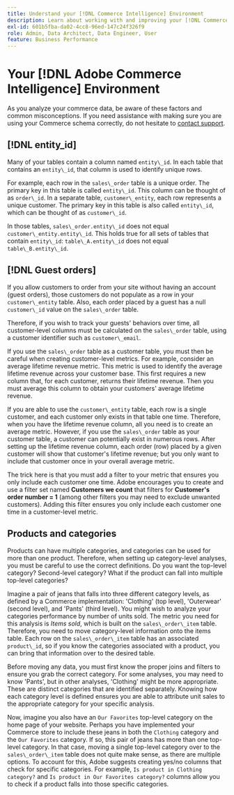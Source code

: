 ```yaml
---
title: Understand your [!DNL Commerce Intelligence] Environment
description: Learn about working with and improving your [!DNL Commerce Intelligence] environment.
exl-id: 601b5fba-da02-4cc8-96ed-147c24f326f9
role: Admin, Data Architect, Data Engineer, User
feature: Business Performance
---
```

# Your [!DNL Adobe Commerce Intelligence] Environment

As you analyze your commerce data, be aware of these factors and common misconceptions. If you need assistance with making sure you are using your Commerce schema correctly, do not hesitate to [contact support](https://experienceleague.adobe.com/docs/commerce-knowledge-base/kb/troubleshooting/miscellaneous/mbi-service-policies.html).

## [!DNL entity\_id]

Many of your tables contain a column named `entity\_id`. In each table that contains an `entity\_id`, that column is used to identify unique rows.

For example, each row in the `sales\_order` table is a unique order. The primary key in this table is called `entity\_id`. This column can be thought of as `order\_id`. In a separate table, `customer\_entity`, each row represents a unique customer. The primary key in this table is also called `entity\_id`, which can be thought of as `customer\_id`.

In those tables, `sales\_order.entity\_id` does not equal `customer\_entity.entity\_id`. This holds true for all sets of tables that contain `entity\_id`: `table\_A.entity\_id` does not equal `table\_B.entity\_id`.

## [!DNL Guest orders]

If you allow customers to order from your site without having an account (guest orders), those customers do not populate as a row in your `customer\_entity` table. Also, each order placed by a guest has a null `customer\_id` value on the `sales\_order` table.

Therefore, if you wish to track your guests' behaviors over time, all customer-level columns must be calculated on the `sales\_order` table, using a customer identifier such as `customer\_email`.

If you use the `sales\_order` table as a customer table, you must then be careful when creating customer-level metrics. For example, consider an average lifetime revenue metric. This metric is used to identify the average lifetime revenue across your customer base. This first requires a new column that, for each customer, returns their lifetime revenue. Then you must average this column to obtain your customers' average lifetime revenue.

If you are able to use the `customer\_entity` table, each row is a single customer, and each customer only exists in that table one time. Therefore, when you have the lifetime revenue column, all you need is to create an average metric. However, if you use the `sales\_order` table as your customer table, a customer can potentially exist in numerous rows. After setting up the lifetime revenue column, each order (row) placed by a given customer will show that customer's lifetime revenue; but you only want to include that customer once in your overall average metric.

The trick here is that you must add a filter to your metric that ensures you only include each customer one time. Adobe encourages you to create and use a filter set named **Customers we count** that filters for **Customer's order number = 1** (among other filters you may need to exclude unwanted customers). Adding this filter ensures you only include each customer one time in a customer-level metric.

## Products and categories

Products can have multiple categories, and categories can be used for more than one product. Therefore, when setting up category-level analyses, you must be careful to use the correct definitions. Do you want the top-level category? Second-level category? What if the product can fall into multiple top-level categories?

Imagine a pair of jeans that falls into three different category levels, as defined by a Commerce implementation: 'Clothing' (top level), 'Outerwear' (second level), and 'Pants' (third level). You might wish to analyze your categories performance by number of units sold. The metric you need for this analysis is _Items sold_, which is built on the `sales\_order\_item` table. Therefore, you need to move category-level information onto the items table. Each row on the `sales\_order\_item` table has an associated `product\_id`, so if you know the categories associated with a product, you can bring that information over to the desired table.

Before moving any data, you must first know the proper joins and filters to ensure you grab the correct category. For some analyses, you may need to know 'Pants', but in other analyses, 'Clothing' might be more appropriate. These are distinct categories that are identified separately. Knowing how each category level is defined ensures you are able to attribute unit sales to the appropriate category for your specific analysis.

Now, imagine you also have an `Our Favorites` top-level category on the home page of your website. Perhaps you have implemented your Commerce store to include these jeans in both the `Clothing` category and the `Our Favorites` category. If so,  this pair of jeans has more than one top-level category. In that case, moving a single top-level category over to the `sales\_order\_item` table does not quite make sense, as there are multiple options. To account for this, Adobe suggests creating yes/no columns that check for specific categories. For example, `Is product in Clothing category?` and `Is product in Our Favorites category?` columns allow you to check if a product falls into those specific categories.

